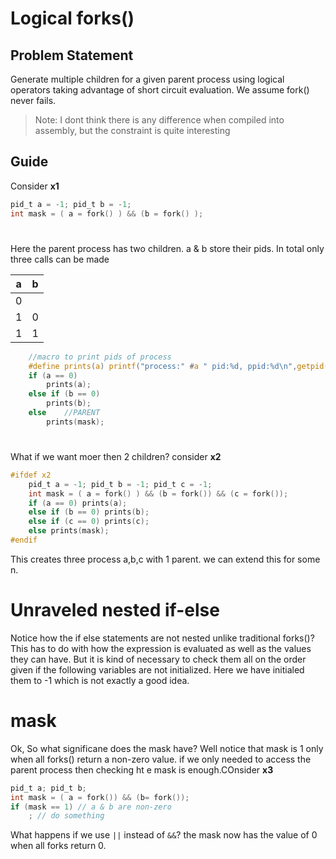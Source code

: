 # Logical forks()

## Problem Statement
Generate multiple children for a given parent process using logical operators taking advantage of short circuit evaluation.
We assume fork() never fails.
> Note: I dont think there is any difference when compiled into assembly, but the constraint is quite interesting

## Guide
Consider **x1**
```c
pid_t a = -1; pid_t b = -1;
int mask = ( a = fork() ) && (b = fork() );
```
#
Here the parent process has two children. a & b store their pids. In total only three calls can be made

| a | b |
|---|---|
| 0 |   |
| 1 | 0 |
| 1 | 1 |

```c
    //macro to print pids of process
    #define prints(a) printf("process:" #a " pid:%d, ppid:%d\n",getpid(),getppid())
    if (a == 0)
        prints(a);
    else if (b == 0)
        prints(b);
    else    //PARENT
        prints(mask);
```
#
What if we want moer then 2 children?
consider **x2**
```c
#ifdef x2
    pid_t a = -1; pid_t b = -1; pid_t c = -1;
    int mask = ( a = fork() ) && (b = fork()) && (c = fork());
    if (a == 0) prints(a);
    else if (b == 0) prints(b);
    else if (c == 0) prints(c);
    else prints(mask);
#endif
```
This creates three process a,b,c with 1 parent.
we can extend this for some n.
# Unraveled nested if-else
Notice how the if else statements are not nested unlike traditional forks()? This has to do with how the expression is evaluated as well as the values they can have. But it is kind of necessary to check them all on the order given if the following variables are not initialized. Here we have initialed them to -1 which is not exactly a good idea.
# mask
Ok, So what significane does the mask have? Well notice that mask is 1 only when all forks() return a non-zero value. if we only needed to access the parent process then checking ht e mask is enough.COnsider **x3**
```c
pid_t a; pid_t b;
int mask = ( a = fork()) && (b= fork());
if (mask == 1) // a & b are non-zero
    ; // do something 
```

What happens if we use ```||``` instead of ```&&```? the mask now has the value of 0 when all forks return 0.
